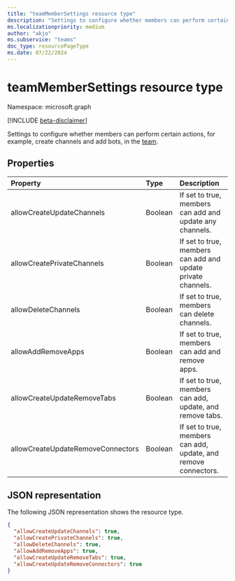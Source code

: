 ```yaml
---
title: "teamMemberSettings resource type"
description: "Settings to configure whether members can perform certain actions, for example, create channels and add bots, in the team."
ms.localizationpriority: medium
author: "akjo"
ms.subservice: "teams"
doc_type: resourcePageType
ms.date: 07/22/2024
---
```


# teamMemberSettings resource type

Namespace: microsoft.graph

[!INCLUDE [beta-disclaimer](../../includes/beta-disclaimer.md)]

Settings to configure whether members can perform certain actions, for example, create channels and add bots, in the [team](team.md).

## Properties
| Property	   | Type	|Description|
|:---------------|:--------|:----------|
|allowCreateUpdateChannels|Boolean|If set to true, members can add and update any channels.|
|allowCreatePrivateChannels|Boolean|If set to true, members can add and update private channels.|
|allowDeleteChannels|Boolean|If set to true, members can delete channels.|
|allowAddRemoveApps|Boolean|If set to true, members can add and remove apps.|
|allowCreateUpdateRemoveTabs|Boolean|If set to true, members can add, update, and remove tabs. |
|allowCreateUpdateRemoveConnectors|Boolean|If set to true, members can add, update, and remove connectors.|

## JSON representation

The following JSON representation shows the resource type.

<!-- {
  "blockType": "resource",
  "@odata.type": "microsoft.graph.teamMemberSettings"
}-->

```json
{
  "allowCreateUpdateChannels": true,
  "allowCreatePrivateChannels": true,
  "allowDeleteChannels": true,
  "allowAddRemoveApps": true,
  "allowCreateUpdateRemoveTabs": true,
  "allowCreateUpdateRemoveConnectors": true
}
```

<!-- uuid: 8fcb5dbc-d5aa-4681-8e31-b001d5168d79
2015-10-25 14:57:30 UTC -->
<!--
{
  "type": "#page.annotation",
  "description": "team's memberSettings resource",
  "keywords": "",
  "section": "documentation",
  "tocPath": "",
  "suppressions": []
}
-->


